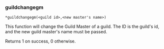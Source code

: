 ### guildchangegm
```
*guildchangegm(<guild id>,<new master's name>)
```

This function will change the Guild Master of a guild. The ID is the guild's
id, and the new guild master's name must be passed.

Returns 1 on success, 0 otherwise.

